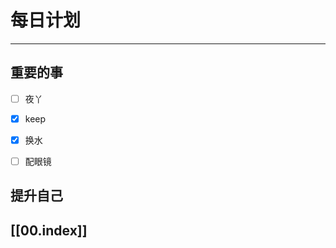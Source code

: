 
# 每日计划
---
## 重要的事

- [ ]    夜丫
- [x]   keep
- [x]  换水
- [ ] 配眼镜




## 提升自己

  



## [[00.index]]










